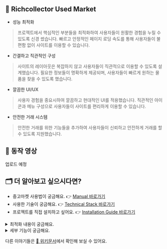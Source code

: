 ## 🧨 Richcollector Used Market

- 성능 최적화
>프로젝트에서 핵심적인 부분들을 최적화하여 사용자들이 원활한 경험을 누릴 수 있도록 신경 썼습니다. 빠르고 안정적인 페이지 로딩 속도를 통해 사용자들이 불편함 없이 사이트를 이용할 수 있습니다.
- 간결하고 직관적인 구성
>사이트의 레이아웃은 복잡하지 않고 사용자들이 직관적으로 이용할 수 있도록 설계했습니다. 필요한 정보들이 명확하게 제공되며, 사용자들이 빠르게 원하는 물품을 찾을 수 있도록 했습니다.
- 깔끔한 UI/UX
>사용자 경험을 중요시하여 깔끔하고 현대적인 UI를 적용했습니다. 직관적인 아이콘과 메뉴 구성으로 사용자들이 사이트를 편리하게 이용할 수 있습니다.
- 안전한 거래 시스템
>안전한 거래를 위한 기능들을 추가하여 사용자들이 신뢰하고 안전하게 거래를 할 수 있도록 지원했습니다.

## 🚀 동작 영상

업로드 예정

## 🗂 더 알아보고 싶으시다면?

- 중고마켓 사용법이 궁금해요. 👉 [Manual 바로가기](https://github.com/richcollector/richcollector-market/wiki/Manual)
- 사용한 기술이 궁금해요. 👉 [Technical Stack 바로가기](https://github.com/richcollector/richcollector-market/wiki/Technical-Stack)
- 프로젝트를 직접 설치하고 싶어요. 👉 [Installation Guide 바로가기](https://github.com/richcollector/richcollector-market/wiki/Technical-Stack)

<details>
<summary>최적화 내용이 궁금해요.</summary>
<div markdown="1">
  
- 성능 체크 👉 [Performance check 바로가기](https://github.com/richcollector/richcollector-market/wiki/Performance-check)
- 디바운스 👉 [Debounce 바로가기](https://github.com/richcollector/richcollector-market/wiki/Debounce)
- 검색 👉 [Search 바로가기](https://github.com/richcollector/richcollector-market/wiki/Search)
- 메모이제이션 👉 [Memoization 바로가기](https://github.com/richcollector/richcollector-market/wiki/Memoization)
- 코드스플리팅 👉 [Code Splitting 바로가기](https://github.com/richcollector/richcollector-market/wiki/Code-Splitting)
- 옵티미스틱UI 👉 [Optimistic UI 바로가기](https://github.com/richcollector/richcollector-market/wiki/Optimistic-UI)
- 이미지 👉 [Image 바로가기](https://github.com/richcollector/richcollector-market/wiki/Image)
- 레이아웃쉬프트 👉 [Layout Shift 바로가기](https://github.com/richcollector/richcollector-market/wiki/Layouy-Shift)
</div>
</details>

<details>
<summary>세부 기능이 궁금해요.</summary>
<div markdown="1">
  
- 반응형 사이트 👉 [Responsive Site 바로가기](https://github.com/richcollector/richcollector-market/wiki/Responsive-Site)
- JWT 토큰 👉 [JWT Token 바로가기](https://github.com/richcollector/richcollector-market/wiki/JWT-Token)
- GrapQl 👉 [GraphQl 바로가기](https://github.com/richcollector/richcollector-market/wiki/GraphQl---Recoil)
- 결제 👉 [Payment 바로가기](https://github.com/richcollector/richcollector-market/wiki/Payment)
- 방금 본 상품 👉 [Floating preview Product 바로가기](https://github.com/richcollector/richcollector-market/wiki/Floating-preview-Product)
- 거래 위치 👉 [Save Location 바로가기](https://github.com/richcollector/richcollector-market/wiki/Save-Location)
</div>
</details>

다른 이야기들은 [📝 위키문서](https://github.com/richcollector/richcollector-market/wiki)에서 확인해 보실 수 있어요.
